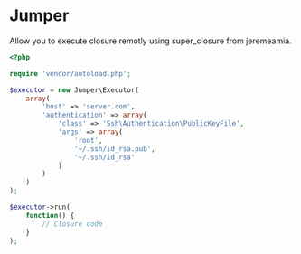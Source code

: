 # Jumper

Allow you to execute closure remotly using super_closure from jeremeamia.

```php
<?php

require 'vendor/autoload.php';

$executor = new Jumper\Executor(
    array(
        'host' => 'server.com',
        'authentication' => array(
            'class' => 'Ssh\Authentication\PublicKeyFile',
            'args' => array(
                'root',
                '~/.ssh/id_rsa.pub',
                '~/.ssh/id_rsa'
            )
        )
    )
);

$executor->run(
    function() {
        // Closure code
    }
);
```